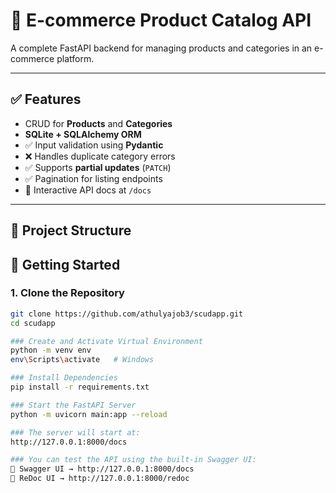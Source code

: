 # 🛒 E-commerce Product Catalog API

A complete FastAPI backend for managing products and categories in an e-commerce platform.

---

## ✅ Features

- CRUD for **Products** and **Categories**
- **SQLite + SQLAlchemy ORM**
- ✅ Input validation using **Pydantic**
- ❌ Handles duplicate category errors
- ✅ Supports **partial updates** (`PATCH`)
- ✅ Pagination for listing endpoints
- 🧪 Interactive API docs at `/docs`

---

## 📁 Project Structure


## 🚀 Getting Started
### 1. Clone the Repository

```bash
git clone https://github.com/athulyajob3/scudapp.git
cd scudapp

### Create and Activate Virtual Environment
python -m venv env
env\Scripts\activate   # Windows

### Install Dependencies
pip install -r requirements.txt

### Start the FastAPI Server
python -m uvicorn main:app --reload

### The server will start at:
http://127.0.0.1:8000/docs

### You can test the API using the built-in Swagger UI:
📘 Swagger UI → http://127.0.0.1:8000/docs
📕 ReDoc UI → http://127.0.0.1:8000/redoc

 

